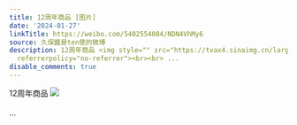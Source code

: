 ```yaml
---
title: 12周年商品 [图片]
date: '2024-01-27'
linkTitle: https://weibo.com/5402554084/NDN4VhMy6
source: 久保醬是ten使的微博
description: 12周年商品 <img style="" src="https://tvax4.sinaimg.cn/large/005TCz76gy1hm89x3yxz9j30q812ugo8.jpg"
  referrerpolicy="no-referrer"><br><br> ...
disable_comments: true
---
```

12周年商品 <img style="" src="https://tvax4.sinaimg.cn/large/005TCz76gy1hm89x3yxz9j30q812ugo8.jpg" referrerpolicy="no-referrer"><br><br> ...